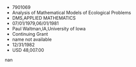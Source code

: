 
* 7901069
* Analysis of Mathematical Models of Ecological Problems
* DMS,APPLIED MATHEMATICS
* 07/01/1979,06/01/1981
* Paul Waltman,IA,University of Iowa
* Continuing Grant
*   name not available
* 12/31/1982
* USD 48,007.00

nan
